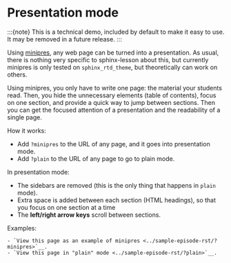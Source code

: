 # Presentation mode

:::{note}
This is a technical demo, included by default to make it easy to
use.  It may be removed in a future release.
:::

Using [minipres](https://github.com/coderefinery/sphinx-minipres),
any web page can be turned into a presentation.  As usual, there is
nothing very specific to sphinx-lesson about this, but currently
minipres is only tested on `sphinx_rtd_theme`, but theoretically can
work on others.

Using minipres, you only have to write one page: the material your
students read.  Then, you hide the unnecessary elements (table of
contents), focus on one section, and provide a quick way to jump
between sections.  Then you can get the focused attention of a
presentation and the readability of a single page.

How it works:

- Add `?minipres` to the URL of any page, and it goes into
  presentation mode.
- Add `?plain` to the URL of any page to go to plain mode.

In presentation mode:

- The sidebars are removed (this is the only thing that happens in
  `plain` mode).
- Extra space is added between each section (HTML headings), so that
  you focus on one section at a time
- The **left/right arrow keys** scroll between sections.

Examples:

```{eval-rst}
- `View this page as an example of minipres <../sample-episode-rst/?minipres>`__.
- `View this page in "plain" mode <../sample-episode-rst/?plain>`__.
```
